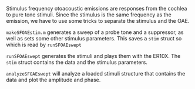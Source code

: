 Stimulus frequency otoacoustic emissions are responses from the cochlea to pure tone stimuli. Since the stimulus is the same frequency as the emission, we have to use some tricks to separate the stimulus and the OAE. 

`makeSFOAEstim.m` generates a sweep of a probe tone and a suppressor, as well as sets some other stimulus parameters. This saves a `stim` struct so which is read by `runSFOAEswept`

`runSFOAEswept` generates the stimuli and plays them with the ER10X. The `stim` struct contains the data and the stimulus parameters. 

`analyzeSFOAEswept` will analyze a loaded stimuli structure that contains the data and plot the amplitude and phase. 